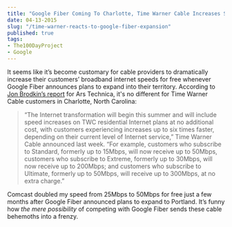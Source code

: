 ```yaml
---
title: "Google Fiber Coming To Charlotte, Time Warner Cable Increases Speeds Up To 6x"
date: 04-13-2015
slug: "/time-warner-reacts-to-google-fiber-expansion"
published: true
tags:
- The100DayProject
- Google
---
```


It seems like it’s become customary for cable providers to dramatically increase their customers’ broadband internet speeds for free whenever Google Fiber announces plans to expand into their territory. According to [Jon Brodkin’s report](http://arstechnica.com/business/2015/04/google-fiber-plans-expansion-then-twc-makes-speeds-six-times-faster/) for Ars Technica, it's no different for Time Warner Cable customers in Charlotte, North Carolina:

> “The Internet transformation will begin this summer and will include speed increases on TWC residential Internet plans at no additional cost, with customers experiencing increases up to six times faster, depending on their current level of Internet service,” Time Warner Cable announced last week. “For example, customers who subscribe to Standard, formerly up to 15Mbps, will now receive up to 50Mbps, customers who subscribe to Extreme, formerly up to 30Mbps, will now receive up to 200Mbps; and customers who subscribe to Ultimate, formerly up to 50Mbps, will receive up to 300Mbps, at no extra charge.”

Comcast doubled my speed from 25Mbps to 50Mbps for free just a few months after Google Fiber announced plans to expand to Portland. It’s funny how _the mere possibility_ of competing with Google Fiber sends these cable behemoths into a frenzy.
